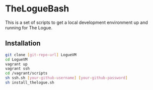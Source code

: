 TheLogueBash
=============

This is a set of scripts to get a local development environment up and running for The Logue.

Installation
--------------

```sh
git clone [git-repo-url] LogueVM
cd LogueVM
vagrant up
vagrant ssh
cd /vagrant/scripts
sh ssh.sh [your-github-username] [your-github-password]
sh install_thelogue.sh
```